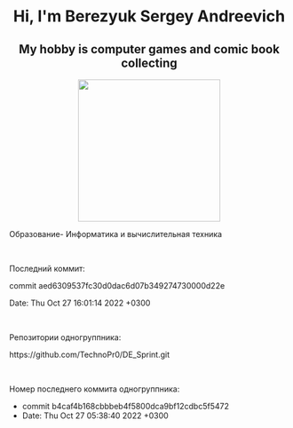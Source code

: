 <h1 align="center">Hi, I'm Berezyuk Sergey Andreevich
</h1>
<h2 align="center">My hobby is computer games and comic book collecting
</h2>

<p align="center">
  <img src="https://github.com/blackcater/blackcater/blob/main/images/banner.gif" height="256" />
</p>

<p>Образование- Информатика и вычислительная техника</p>

</br>
<p>Последний коммит:</p>
<p>commit aed6309537fc30d0dac6d07b349274730000d22e</p>
<p>Date:   Thu Oct 27 16:01:14 2022 +0300</p>

</br>
<p>Репозитории одногруппника:</p>
<p>https://github.com/TechnoPr0/DE_Sprint.git</p>

</br>
<p>Номер последнего коммита одногруппника:</p>
<ul>
<li>commit b4caf4b168cbbbeb4f5800dca9bf12cdbc5f5472</li>
<li>Date:   Thu Oct 27 05:38:40 2022 +0300</li>
<ul>